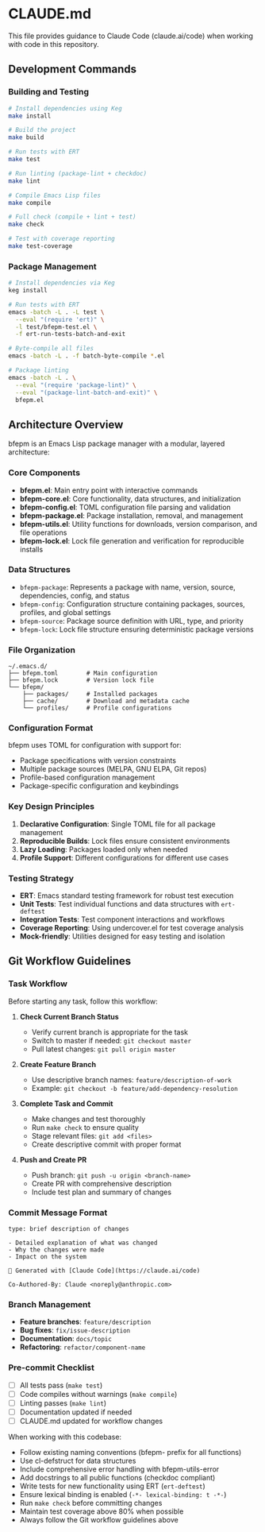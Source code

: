 # CLAUDE.md

This file provides guidance to Claude Code (claude.ai/code) when working with code in this repository.

## Development Commands

### Building and Testing
```bash
# Install dependencies using Keg
make install

# Build the project
make build

# Run tests with ERT
make test

# Run linting (package-lint + checkdoc)
make lint

# Compile Emacs Lisp files
make compile

# Full check (compile + lint + test)
make check

# Test with coverage reporting
make test-coverage
```

### Package Management
```bash
# Install dependencies via Keg
keg install

# Run tests with ERT
emacs -batch -L . -L test \
  --eval "(require 'ert)" \
  -l test/bfepm-test.el \
  -f ert-run-tests-batch-and-exit

# Byte-compile all files
emacs -batch -L . -f batch-byte-compile *.el

# Package linting
emacs -batch -L . \
  --eval "(require 'package-lint)" \
  --eval "(package-lint-batch-and-exit)" \
  bfepm.el
```

## Architecture Overview

bfepm is an Emacs Lisp package manager with a modular, layered architecture:

### Core Components
- **bfepm.el**: Main entry point with interactive commands
- **bfepm-core.el**: Core functionality, data structures, and initialization
- **bfepm-config.el**: TOML configuration file parsing and validation
- **bfepm-package.el**: Package installation, removal, and management
- **bfepm-utils.el**: Utility functions for downloads, version comparison, and file operations
- **bfepm-lock.el**: Lock file generation and verification for reproducible installs

### Data Structures
- `bfepm-package`: Represents a package with name, version, source, dependencies, config, and status
- `bfepm-config`: Configuration structure containing packages, sources, profiles, and global settings
- `bfepm-source`: Package source definition with URL, type, and priority
- `bfepm-lock`: Lock file structure ensuring deterministic package versions

### File Organization
```
~/.emacs.d/
├── bfepm.toml        # Main configuration
├── bfepm.lock        # Version lock file
└── bfepm/
    ├── packages/     # Installed packages
    ├── cache/        # Download and metadata cache
    └── profiles/     # Profile configurations
```

### Configuration Format
bfepm uses TOML for configuration with support for:
- Package specifications with version constraints
- Multiple package sources (MELPA, GNU ELPA, Git repos)
- Profile-based configuration management
- Package-specific configuration and keybindings

### Key Design Principles
1. **Declarative Configuration**: Single TOML file for all package management
2. **Reproducible Builds**: Lock files ensure consistent environments
3. **Lazy Loading**: Packages loaded only when needed
4. **Profile Support**: Different configurations for different use cases

### Testing Strategy
- **ERT**: Emacs standard testing framework for robust test execution
- **Unit Tests**: Test individual functions and data structures with `ert-deftest`
- **Integration Tests**: Test component interactions and workflows
- **Coverage Reporting**: Using undercover.el for test coverage analysis
- **Mock-friendly**: Utilities designed for easy testing and isolation

## Git Workflow Guidelines

### Task Workflow
Before starting any task, follow this workflow:

1. **Check Current Branch Status**
   - Verify current branch is appropriate for the task
   - Switch to master if needed: `git checkout master`
   - Pull latest changes: `git pull origin master`

2. **Create Feature Branch**
   - Use descriptive branch names: `feature/description-of-work`
   - Example: `git checkout -b feature/add-dependency-resolution`

3. **Complete Task and Commit**
   - Make changes and test thoroughly
   - Run `make check` to ensure quality
   - Stage relevant files: `git add <files>`
   - Create descriptive commit with proper format

4. **Push and Create PR**
   - Push branch: `git push -u origin <branch-name>`
   - Create PR with comprehensive description
   - Include test plan and summary of changes

### Commit Message Format
```
type: brief description of changes

- Detailed explanation of what was changed
- Why the changes were made
- Impact on the system

🤖 Generated with [Claude Code](https://claude.ai/code)

Co-Authored-By: Claude <noreply@anthropic.com>
```

### Branch Management
- **Feature branches**: `feature/description`
- **Bug fixes**: `fix/issue-description`
- **Documentation**: `docs/topic`
- **Refactoring**: `refactor/component-name`

### Pre-commit Checklist
- [ ] All tests pass (`make test`)
- [ ] Code compiles without warnings (`make compile`)
- [ ] Linting passes (`make lint`)
- [ ] Documentation updated if needed
- [ ] CLAUDE.md updated for workflow changes

When working with this codebase:
- Follow existing naming conventions (bfepm- prefix for all functions)
- Use cl-defstruct for data structures  
- Include comprehensive error handling with bfepm-utils-error
- Add docstrings to all public functions (checkdoc compliant)
- Write tests for new functionality using ERT (`ert-deftest`)
- Ensure lexical binding is enabled (`-*- lexical-binding: t -*-`)
- Run `make check` before committing changes
- Maintain test coverage above 80% when possible
- Always follow the Git workflow guidelines above